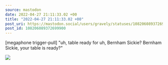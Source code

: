 ```yaml
---
source: mastodon
date: 2022-04-27 21:11:33.02 +00
title: "2022-04-27 21:11:33.02 +00"
post_uri: https://mastodon.social/users/gravely/statuses/108206089372699900
post_id: 108206089372699900
---
```

[megaphone trigger-pull] "uh, table ready for uh, Bernham Sickie? Bernham Sickie, your table is ready?"


![](/images/108206089334940802.jpg)

